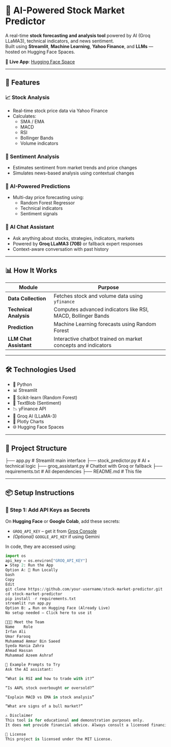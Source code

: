 # 🤖 AI-Powered Stock Market Predictor


A real-time **stock forecasting and analysis tool** powered by AI (Groq LLaMA3), technical indicators, and news sentiment.  
Built using **Streamlit**, **Machine Learning**, **Yahoo Finance**, and **LLMs** — hosted on Hugging Face Spaces.

🔗 **Live App**: [Hugging Face Space](https://huggingface.co/spaces/umarfarooq8505/Stock-Market-Predictor)

---

## 🚀 Features

### 📈 Stock Analysis
- Real-time stock price data via Yahoo Finance
- Calculates:
  - SMA / EMA
  - MACD
  - RSI
  - Bollinger Bands
  - Volume indicators

### 📰 Sentiment Analysis
- Estimates sentiment from market trends and price changes
- Simulates news-based analysis using contextual changes

### 🧠 AI-Powered Predictions
- Multi-day price forecasting using:
  - Random Forest Regressor
  - Technical indicators
  - Sentiment signals

### 💬 AI Chat Assistant
- Ask anything about stocks, strategies, indicators, markets
- Powered by **Groq LLaMA3 (70B)** or fallback expert responses
- Context-aware conversation with past history

---

## 📊 How It Works

| Module             | Purpose                                                                 |
|--------------------|-------------------------------------------------------------------------|
| **Data Collection**| Fetches stock and volume data using `yfinance`                         |
| **Technical Analysis** | Computes advanced indicators like RSI, MACD, Bollinger Bands       |
| **Prediction**     | Machine Learning forecasts using Random Forest                        |
| **LLM Chat Assistant**| Interactive chatbot trained on market concepts and indicators       |

---

## 🛠️ Technologies Used

- 🐍 Python
- 📊 Streamlit
- 🤖 Scikit-learn (Random Forest)
- 📰 TextBlob (Sentiment)
- 📉 yFinance API
- 🧠 Groq AI (LLaMA-3)
- 🎯 Plotly Charts
- 🌐 Hugging Face Spaces

---

## 📁 Project Structure

├── app.py # Streamlit main interface
├── stock_predictor.py # AI + technical logic
├── groq_assistant.py # Chatbot with Groq or fallback
├── requirements.txt # All dependencies
├── README.md # This file


---

## 📦 Setup Instructions

### 🔐 Step 1: Add API Keys as Secrets

On **Hugging Face** or **Google Colab**, add these secrets:

- `GROQ_API_KEY` – get it from [Groq Console](https://console.groq.com)
- *(Optional)* `GOOGLE_API_KEY` if using Gemini

In code, they are accessed using:

```python
import os
api_key = os.environ["GROQ_API_KEY"]
▶️ Step 2: Run the App
Option A: 🧪 Run Locally
bash
Copy
Edit
git clone https://github.com/your-username/stock-market-predictor.git
cd stock-market-predictor
pip install -r requirements.txt
streamlit run app.py
Option B: ☁️ Run on Hugging Face (Already Live)
No setup needed — Click here to use it

🧑‍🤝‍🧑 Meet the Team
Name	Role
Irfan Ali	 
Umar Farooq	
Muhammad Ammar Bin Saeed	
Syeda Hania Zahra	
Ahmad Hassan	
Muhammad Azeem Ashraf	

🧠 Example Prompts to Try
Ask the AI assistant:

“What is RSI and how to trade with it?”

“Is AAPL stock overbought or oversold?”

“Explain MACD vs EMA in stock analysis”

“What are signs of a bull market?”

⚠️ Disclaimer
This tool is for educational and demonstration purposes only.
It does not provide financial advice. Always consult a licensed financial advisor before investing.

📄 License
This project is licensed under the MIT License.

